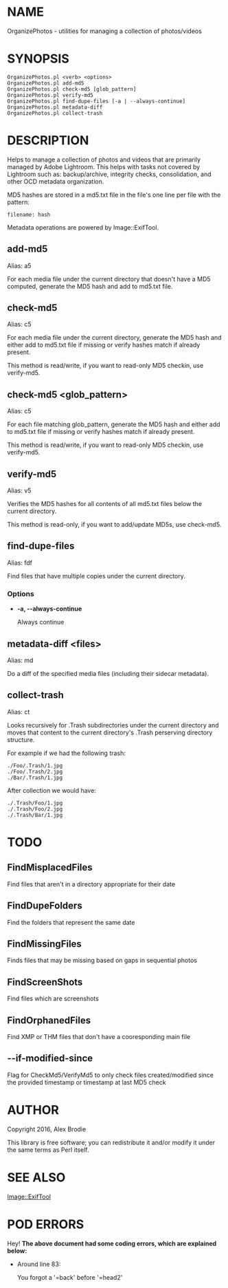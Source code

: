 # NAME

OrganizePhotos - utilities for managing a collection of photos/videos

# SYNOPSIS

    OrganizePhotos.pl <verb> <options>
    OrganizePhotos.pl add-md5
    OrganizePhotos.pl check-md5 [glob_pattern]
    OrganizePhotos.pl verify-md5
    OrganizePhotos.pl find-dupe-files [-a | --always-continue]
    OrganizePhotos.pl metadata-diff
    OrganizePhotos.pl collect-trash

# DESCRIPTION

Helps to manage a collection of photos and videos that are primarily
managed by Adobe Lightroom. This helps with tasks not covered by
Lightroom such as: backup/archive, integrity checks, consolidation,
and other OCD metadata organization.

MD5 hashes are stored in a md5.txt file in the file's one line per file
with the pattern:

    filename: hash

Metadata operations are powered by Image::ExifTool.

## add-md5

Alias: a5

For each media file under the current directory that doesn't have a
MD5 computed, generate the MD5 hash and add to md5.txt file.

## check-md5

Alias: c5

For each media file under the current directory, generate the MD5 hash
and either add to md5.txt file if missing or verify hashes match if
already present.

This method is read/write, if you want to read-only MD5 checkin,
use verify-md5.

## check-md5 &lt;glob\_pattern>

Alias: c5

For each file matching glob\_pattern, generate the MD5 hash and either
add to md5.txt file if missing or verify hashes match if already present.

This method is read/write, if you want to read-only MD5 checkin,
use verify-md5.

## verify-md5

Alias: v5

Verifies the MD5 hashes for all contents of all md5.txt files below
the current directory.

This method is read-only, if you want to add/update MD5s, use check-md5.

## find-dupe-files

Alias: fdf

Find files that have multiple copies under the current directory.

### Options

- **-a, --always-continue**

    Always continue

## metadata-diff &lt;files>

Alias: md

Do a diff of the specified media files (including their sidecar metadata).

## collect-trash

Alias: ct

Looks recursively for .Trash subdirectories under the current directory
and moves that content to the current directory's .Trash perserving
directory structure.

For example if we had the following trash:

    ./Foo/.Trash/1.jpg
    ./Foo/.Trash/2.jpg
    ./Bar/.Trash/1.jpg

After collection we would have:

    ./.Trash/Foo/1.jpg
    ./.Trash/Foo/2.jpg
    ./.Trash/Bar/1.jpg

# TODO

## FindMisplacedFiles

Find files that aren't in a directory appropriate for their date

## FindDupeFolders

Find the folders that represent the same date

## FindMissingFiles

Finds files that may be missing based on gaps in sequential photos

## FindScreenShots

Find files which are screenshots

## FindOrphanedFiles

Find XMP or THM files that don't have a cooresponding main file

## --if-modified-since

Flag for CheckMd5/VerifyMd5 to only check files created/modified since
the provided timestamp or timestamp at last MD5 check

# AUTHOR

Copyright 2016, Alex Brodie

This library is free software; you can redistribute it and/or modify it
under the same terms as Perl itself.

# SEE ALSO

[Image::ExifTool](https://metacpan.org/pod/Image::ExifTool)

# POD ERRORS

Hey! **The above document had some coding errors, which are explained below:**

- Around line 83:

    You forgot a '=back' before '=head2'
